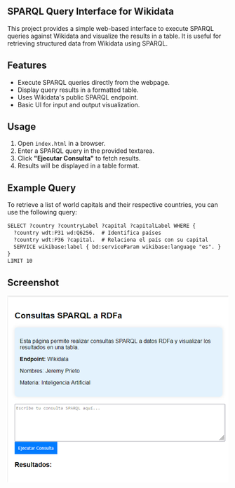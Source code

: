## SPARQL Query Interface for Wikidata

This project provides a simple web-based interface to execute SPARQL queries against Wikidata and visualize the results in a table. It is useful for retrieving structured data from Wikidata using SPARQL.

## Features
- Execute SPARQL queries directly from the webpage.
- Display query results in a formatted table.
- Uses Wikidata's public SPARQL endpoint.
- Basic UI for input and output visualization.

## Usage
1. Open `index.html` in a browser.
2. Enter a SPARQL query in the provided textarea.
3. Click **"Ejecutar Consulta"** to fetch results.
4. Results will be displayed in a table format.

## Example Query
To retrieve a list of world capitals and their respective countries, you can use the following query:

```sparql
SELECT ?country ?countryLabel ?capital ?capitalLabel WHERE {
  ?country wdt:P31 wd:Q6256.  # Identifica países
  ?country wdt:P36 ?capital.  # Relaciona el país con su capital
  SERVICE wikibase:label { bd:serviceParam wikibase:language "es". }
}
LIMIT 10
```

## Screenshot
![](Screenshot.png)